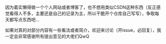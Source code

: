 因为着实懒得做一个个人网站或者博客了，也不想用类似CSDN这种东西（反正感觉看得人不多，主要还是自己的记录为主，所以干脆开个仓库自己写写），争取每天都写点东西吧...

如果对真的对部分内容有一些看法或者简介，欢迎来讨论（开issue，必回复），我一定会非常感谢所有提出意见的大佬们QwQ